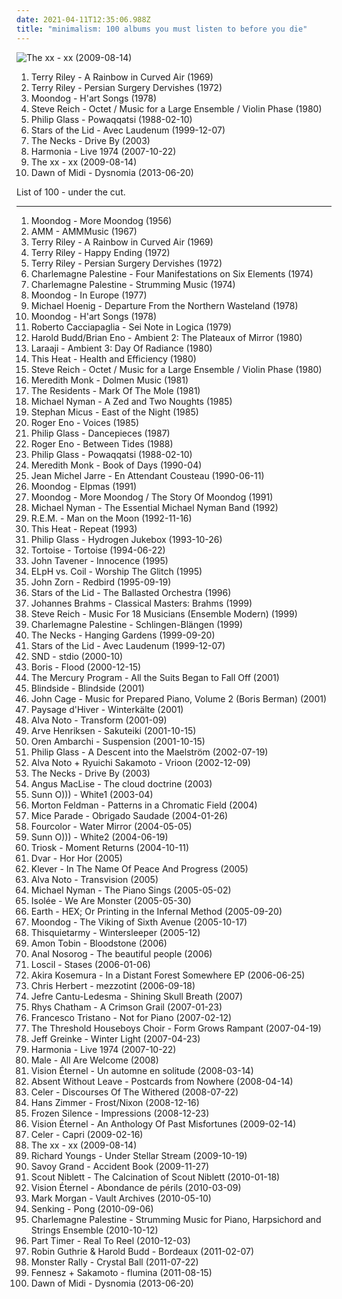 ```yaml
---
date: 2021-04-11T12:35:06.988Z
title: "minimalism: 100 albums you must listen to before you die"
---
```

![The xx - xx (2009-08-14)](http://coverartarchive.org/release/2d9f9aac-1884-3939-a3b7-01437151e495/7167631451-500.jpg "The xx - xx (2009-08-14)")
<ol class="albums">
<li data-cover="https://img.discogs.com/ZNKkcb7-IxdLb6DlcCn10OFvkGc=/fit-in/600x600/filters:strip_icc():format(jpeg):mode_rgb():quality(90)/discogs-images/R-77371-1373051103-3995.jpeg.jpg" data-tags="minimalism" role="button">Terry Riley - A Rainbow in Curved Air (1969)</li>
<li data-cover="http://coverartarchive.org/release/cc81bb12-c6a1-4af5-b5ca-3a442d23d803/19256935583-500.jpg" data-tags="minimalism" role="button">Terry Riley - Persian Surgery Dervishes (1972)</li>
<li data-cover="https://img.discogs.com/z9Ky5DHdh8mDCx7kewGEcaQNE1I=/fit-in/600x605/filters:strip_icc():format(jpeg):mode_rgb():quality(90)/discogs-images/R-519447-1538785688-7163.jpeg.jpg" data-tags="chill, instrumental, experimental, lounge, outsider, avant garde, mellow, minimalism, minimalist, spine tingling, avant garde jazz, gammarec, freepurp1e, juma, honest one, etheric melodies, mind immersing" role="button">Moondog - H'art Songs (1978)</li>
<li data-cover="https://img.discogs.com/vGZx1HXM7ZxiV10z-82wBXEC6v4=/fit-in/600x594/filters:strip_icc():format(jpeg):mode_rgb():quality(90)/discogs-images/R-4762267-1374694121-7277.jpeg.jpg" data-tags="avantgarde, minimalism, reich" role="button">Steve Reich - Octet / Music for a Large Ensemble / Violin Phase (1980)</li>
<li data-cover="http://coverartarchive.org/release/9a4744f4-8355-4731-a4ab-e9a8332a696b/28394810645-500.jpg" data-tags="soundtrack, minimalism" role="button">Philip Glass - Powaqqatsi (1988-02-10)</li>
<li data-cover="http://coverartarchive.org/release/534bf9a3-6e64-308f-8561-016fcc6a71c5/5409365013-500.jpg" data-tags="ambient, drone" role="button">Stars of the Lid - Avec Laudenum (1999-12-07)</li>
<li data-cover="http://coverartarchive.org/release/00e064b4-a5f4-4807-8318-96b57b9dc116/21138282384-500.jpg" data-tags="jazz, ambient, downtempo, art rock, minimalism, post-minimalism, take your time" role="button">The Necks - Drive By (2003)</li>
<li data-cover="http://coverartarchive.org/release/f860b6ff-c6d8-4e5d-8495-7d2569c42521/10137735592-500.jpg" data-tags="electronic, minimalism, psychedelic rock, kraut rock, unglaublich, himmlisch" role="button">Harmonia - Live 1974 (2007-10-22)</li>
<li data-cover="http://coverartarchive.org/release/2d9f9aac-1884-3939-a3b7-01437151e495/7167631451-500.jpg" data-tags="indie" role="button">The xx - xx (2009-08-14)</li>
<li data-cover="https://img.discogs.com/2wJontywAlMjblVvv5HdtIB_VaY=/fit-in/596x600/filters:strip_icc():format(jpeg):mode_rgb():quality(90)/discogs-images/R-4855169-1377592090-7108.jpeg.jpg" data-tags="minimalism, minimal jazz" role="button">Dawn of Midi - Dysnomia (2013-06-20)</li>
</ol>
List of 100 - under the cut.
<!-- more -->

_________________

<ol class="albums">
<li data-cover="http://coverartarchive.org/release/57509aa3-9452-431e-a615-69a102013e71/18781705459-500.jpg" data-tags="experimental" role="button">
Moondog - More Moondog (1956)
</li>
<li data-cover="https://img.discogs.com/RowarTNPCVDspjXxBDjtVUdO3NA=/fit-in/596x603/filters:strip_icc():format(jpeg):mode_rgb():quality(90)/discogs-images/R-1026275-1185554349.jpeg.jpg" data-tags="avant-garde" role="button">
AMM - AMMMusic (1967)
</li>
<li data-cover="https://img.discogs.com/ZNKkcb7-IxdLb6DlcCn10OFvkGc=/fit-in/600x600/filters:strip_icc():format(jpeg):mode_rgb():quality(90)/discogs-images/R-77371-1373051103-3995.jpeg.jpg" data-tags="minimalism" role="button">
Terry Riley - A Rainbow in Curved Air (1969)
</li>
<li data-cover="http://coverartarchive.org/release/d9476b0e-c666-440b-a396-9ff2c83161fb/20588013675-500.jpg" data-tags="classical, experimental, minimalism, riley" role="button">
Terry Riley - Happy Ending (1972)
</li>
<li data-cover="http://coverartarchive.org/release/cc81bb12-c6a1-4af5-b5ca-3a442d23d803/19256935583-500.jpg" data-tags="minimalism" role="button">
Terry Riley - Persian Surgery Dervishes (1972)
</li>
<li data-cover="https://img.discogs.com/GZy_GPFGoHvwnpvMpRMCclJmQNw=/fit-in/346x334/filters:strip_icc():format(jpeg):mode_rgb():quality(90)/discogs-images/R-786199-1158612146.jpeg.jpg" data-tags="drone, minimalism, c palestine" role="button">
Charlemagne Palestine - Four Manifestations on Six Elements (1974)
</li>
<li data-cover="https://img.discogs.com/3Vz34took5ZFSZRKRx2fdejJSZ0=/fit-in/600x611/filters:strip_icc():format(jpeg):mode_rgb():quality(90)/discogs-images/R-9839026-1487157725-6406.jpeg.jpg" data-tags="minimalism" role="button">
Charlemagne Palestine - Strumming Music (1974)
</li>
<li data-cover="http://coverartarchive.org/release/0eeacd91-4618-3f41-ae50-af41cdf57ed0/24574301745-500.jpg" data-tags="minimalism, gammarec, freepurp1e, juma, lets make love and listen to js bach" role="button">
Moondog - In Europe (1977)
</li>
<li data-cover="http://coverartarchive.org/release/134c84b5-4df1-380a-a1a8-d72b5b58fe09/13483702718-500.jpg" data-tags="electronic" role="button">
Michael Hoenig - Departure From the Northern Wasteland (1978)
</li>
<li data-cover="https://img.discogs.com/z9Ky5DHdh8mDCx7kewGEcaQNE1I=/fit-in/600x605/filters:strip_icc():format(jpeg):mode_rgb():quality(90)/discogs-images/R-519447-1538785688-7163.jpeg.jpg" data-tags="chill, instrumental, experimental, lounge, outsider, avant garde, mellow, minimalism, minimalist, spine tingling, avant garde jazz, gammarec, freepurp1e, juma, honest one, etheric melodies, mind immersing" role="button">
Moondog - H'art Songs (1978)
</li>
<li data-cover="https://img.discogs.com/Sy6EGMpYjm8YtAQMhH--okuWImM=/fit-in/600x600/filters:strip_icc():format(jpeg):mode_rgb():quality(90)/discogs-images/R-1338597-1210892669.jpeg.jpg" data-tags="cover, minimalism, postmodernism, contrapunctal" role="button">
Roberto Cacciapaglia - Sei Note in Logica (1979)
</li>
<li data-cover="http://coverartarchive.org/release/b33049a2-6afb-44c9-9b8b-71ab339d4fee/13277290945-500.jpg" data-tags="ambient" role="button">
Harold Budd/Brian Eno - Ambient 2: The Plateaux of Mirror (1980)
</li>
<li data-cover="http://coverartarchive.org/release/e43c70f7-bcc8-3420-88b9-25796890491d/14016345776-500.jpg" data-tags="ambient, meditation" role="button">
Laraaji - Ambient 3: Day Of Radiance (1980)
</li>
<li data-cover="http://coverartarchive.org/release/5b330187-6ba8-4279-bdfc-1bc67e2c3b6d/16061280217-500.jpg" data-tags="post-punk, experimental rock, drone" role="button">
This Heat - Health and Efficiency (1980)
</li>
<li data-cover="https://img.discogs.com/vGZx1HXM7ZxiV10z-82wBXEC6v4=/fit-in/600x594/filters:strip_icc():format(jpeg):mode_rgb():quality(90)/discogs-images/R-4762267-1374694121-7277.jpeg.jpg" data-tags="avantgarde, minimalism, reich" role="button">
Steve Reich - Octet / Music for a Large Ensemble / Violin Phase (1980)
</li>
<li data-cover="http://coverartarchive.org/release/6eab50b0-8cac-412f-b7e0-1ed514c7b359/8980829265-500.jpg" data-tags="avant-garde" role="button">
Meredith Monk - Dolmen Music (1981)
</li>
<li data-cover="https://via.placeholder.com/450" data-tags="80s, post-punk" role="button">
The Residents - Mark Of The Mole (1981)
</li>
<li data-cover="https://img.discogs.com/TjNSUNtSpS69S-lTSfRJlnt6dpA=/fit-in/600x596/filters:strip_icc():format(jpeg):mode_rgb():quality(90)/discogs-images/R-447729-1115382853.jpg.jpg" data-tags="soundtrack" role="button">
Michael Nyman - A Zed and Two Noughts (1985)
</li>
<li data-cover="https://img.discogs.com/x-G3ymfgutfKhUu8VUc7_2gdVoY=/fit-in/208x208/filters:strip_icc():format(jpeg):mode_rgb():quality(90)/discogs-images/R-426017-1111771444.jpg.jpg" data-tags="ecm" role="button">
Stephan Micus - East of the Night (1985)
</li>
<li data-cover="https://img.discogs.com/zhCkMCRYUMBmmTUa4Tmcy09pbis=/fit-in/600x581/filters:strip_icc():format(jpeg):mode_rgb():quality(90)/discogs-images/R-81710-1463368962-5885.jpeg.jpg" data-tags="ambient" role="button">
Roger Eno - Voices (1985)
</li>
<li data-cover="http://coverartarchive.org/release/31003380-c016-342e-bb3f-c96236e35f5f/915742537-500.jpg" data-tags="classical, minimalism" role="button">
Philip Glass - Dancepieces (1987)
</li>
<li data-cover="https://img.discogs.com/pNgVWfvcSApJ-NOQSkFy0gNT0Fc=/fit-in/455x450/filters:strip_icc():format(jpeg):mode_rgb():quality(90)/discogs-images/R-431642-1112563098.jpg.jpg" data-tags="ambient, minimalism" role="button">
Roger Eno - Between Tides (1988)
</li>
<li data-cover="http://coverartarchive.org/release/9a4744f4-8355-4731-a4ab-e9a8332a696b/28394810645-500.jpg" data-tags="soundtrack, minimalism" role="button">
Philip Glass - Powaqqatsi (1988-02-10)
</li>
<li data-cover="https://img.discogs.com/A4VuWD1Rw4evFv85MX7_nlEb484=/fit-in/600x600/filters:strip_icc():format(jpeg):mode_rgb():quality(90)/discogs-images/R-1528666-1226271010.jpeg.jpg" data-tags="avantgarde, minimalist" role="button">
Meredith Monk - Book of Days (1990-04)
</li>
<li data-cover="https://img.discogs.com/xGHfsjfzuOzHoKNYff8UBsaGtWM=/fit-in/599x590/filters:strip_icc():format(jpeg):mode_rgb():quality(90)/discogs-images/R-3745918-1342681065-1312.jpeg.jpg" data-tags="electronic" role="button">
Jean Michel Jarre - En Attendant Cousteau (1990-06-11)
</li>
<li data-cover="http://coverartarchive.org/release/bea4274e-2760-4d85-9656-4a73c956174f/25949988315-500.jpg" data-tags="classical, minimalism, not nickelback" role="button">
Moondog - Elpmas (1991)
</li>
<li data-cover="https://img.discogs.com/WSnv1emEkYi4ck2C3ja7So1oOJg=/fit-in/600x600/filters:strip_icc():format(jpeg):mode_rgb():quality(90)/discogs-images/R-588379-1393232304-6337.jpeg.jpg" data-tags="classical, experimental, outsider, avant garde, minimalism, avant garde jazz, moondog, r63120, the story of moondog 1957, more moondog 1956" role="button">
Moondog - More Moondog / The Story Of Moondog (1991)
</li>
<li data-cover="http://coverartarchive.org/release/51c989a9-d3dd-4c66-b2af-264edc34f1e6/13206878028-500.jpg" data-tags="soundtrack, easy listening" role="button">
Michael Nyman - The Essential Michael Nyman Band (1992)
</li>
<li data-cover="http://coverartarchive.org/release/7fa4c43c-74cb-4299-9033-fa2b87a2f8ea/10408501471-500.jpg" data-tags="soundtrack" role="button">
R.E.M. - Man on the Moon (1992-11-16)
</li>
<li data-cover="https://img.discogs.com/_q3G80RVbNGYyXF7FGr8W_YaBTA=/fit-in/600x534/filters:strip_icc():format(jpeg):mode_rgb():quality(90)/discogs-images/R-707713-1389183758-6168.jpeg.jpg" data-tags="experimental, post-punk" role="button">
This Heat - Repeat (1993)
</li>
<li data-cover="http://coverartarchive.org/release/34076528-e24c-4a45-a9de-ac51916807f2/18834150550-500.jpg" data-tags="avant-garde, spoken word, minimalism, beat, nonesuch, brackenberry, new classics for rockers, granka, quixotic sounds" role="button">
Philip Glass - Hydrogen Jukebox (1993-10-26)
</li>
<li data-cover="https://img.discogs.com/aUjbOLW13snEbHz97kHMPfEZsmk=/fit-in/379x336/filters:strip_icc():format(jpeg):mode_rgb():quality(90)/discogs-images/R-97896-1244824512.jpeg.jpg" data-tags="post-rock" role="button">
Tortoise - Tortoise (1994-06-22)
</li>
<li data-cover="https://img.discogs.com/OM-oZTpG9mwM9Q1u2163eblC-vE=/fit-in/600x595/filters:strip_icc():format(jpeg):mode_rgb():quality(90)/discogs-images/R-3321591-1516671866-5134.jpeg.jpg" data-tags="classical, instrumental, minimalism, modern classical, tavener, alt-classical" role="button">
John Tavener - Innocence (1995)
</li>
<li data-cover="http://coverartarchive.org/release/8519725a-afc6-4294-ade3-0229406835ef/15344230200-500.jpg" data-tags="ambient" role="button">
ELpH vs. Coil - Worship The Glitch (1995)
</li>
<li data-cover="https://img.discogs.com/QHcmLm3r-yQua7LFenJiKPEGW-c=/fit-in/155x155/filters:strip_icc():format(jpeg):mode_rgb():quality(90)/discogs-images/R-1100744-1192047792.jpeg.jpg" data-tags="minimalism, tzadik" role="button">
John Zorn - Redbird (1995-09-19)
</li>
<li data-cover="http://coverartarchive.org/release/859acf52-fdaa-4755-ac35-289bffe2081e/4084262745-500.jpg" data-tags="ambient, drone" role="button">
Stars of the Lid - The Ballasted Orchestra (1996)
</li>
<li data-cover="http://coverartarchive.org/release/0bc86aed-5e64-4a15-bef6-666a09c9236a/14160170707-500.jpg" data-tags="classical" role="button">
Johannes Brahms - Classical Masters: Brahms (1999)
</li>
<li data-cover="https://img.discogs.com/A7XTJxpfIW6epYsPb9DtlMhBqk8=/fit-in/600x527/filters:strip_icc():format(jpeg):mode_rgb():quality(90)/discogs-images/R-900728-1334937418.jpeg.jpg" data-tags="minimalism, to explore" role="button">
Steve Reich - Music For 18 Musicians (Ensemble Modern) (1999)
</li>
<li data-cover="http://coverartarchive.org/release/b120ec39-97c3-49dd-9ec9-33915a78334d/3295159706-500.jpg" data-tags="minimalism, avant" role="button">
Charlemagne Palestine - Schlingen-Blängen (1999)
</li>
<li data-cover="http://coverartarchive.org/release/68d30bb0-7b83-499b-abbc-40ba08f3bea0/21138139130-500.jpg" data-tags="over ten minutes" role="button">
The Necks - Hanging Gardens (1999-09-20)
</li>
<li data-cover="http://coverartarchive.org/release/534bf9a3-6e64-308f-8561-016fcc6a71c5/5409365013-500.jpg" data-tags="ambient, drone" role="button">
Stars of the Lid - Avec Laudenum (1999-12-07)
</li>
<li data-cover="http://coverartarchive.org/release/eebc9746-51a6-4877-9cff-f932fecadd9e/28585007866-500.jpg" data-tags="minimal" role="button">
SND - stdio (2000-10)
</li>
<li data-cover="http://coverartarchive.org/release/51838493-3a1b-48cf-b7d3-a1dd35aec471/1964934865-500.jpg" data-tags="post-rock, drone" role="button">
Boris - Flood (2000-12-15)
</li>
<li data-cover="https://img.discogs.com/lqlSZ_rA433ufewYVpGN-e-mbrw=/fit-in/600x588/filters:strip_icc():format(jpeg):mode_rgb():quality(90)/discogs-images/R-735987-1213462920.jpeg.jpg" data-tags="post-rock" role="button">
The Mercury Program - All the Suits Began to Fall Off (2001)
</li>
<li data-cover="https://img.discogs.com/hpak3cNZF6N92v2bZ4cE4EinGoA=/fit-in/600x600/filters:strip_icc():format(jpeg):mode_rgb():quality(90)/discogs-images/R-1300818-1207719773.jpeg.jpg" data-tags="hardcore, hard rock, post-hardcore, hardcore punk" role="button">
Blindside - Blindside (2001)
</li>
<li data-cover="https://img.discogs.com/204xHyPVZHG44IVu5wM4X1V2KJ8=/fit-in/600x567/filters:strip_icc():format(jpeg):mode_rgb():quality(90)/discogs-images/R-15826865-1598527030-4789.jpeg.jpg" data-tags="piano" role="button">
John Cage - Music for Prepared Piano, Volume 2 (Boris Berman) (2001)
</li>
<li data-cover="http://coverartarchive.org/release/ae1a0e77-5977-45f1-9557-634820859899/2708262058-500.jpg" data-tags="atmospheric black metal, ambient" role="button">
Paysage d'Hiver - Winterkälte (2001)
</li>
<li data-cover="https://img.discogs.com/ZYhtAnezqTxBMGgrrDKl8vggA1U=/fit-in/600x540/filters:strip_icc():format(jpeg):mode_rgb():quality(90)/discogs-images/R-1293344-1444252553-2470.jpeg.jpg" data-tags="glitch, experimental" role="button">
Alva Noto - Transform (2001-09)
</li>
<li data-cover="http://coverartarchive.org/release/e4c79fbc-5aec-4d07-830c-d8633c3a53d6/7827164118-500.jpg" data-tags="jazz, trumpet" role="button">
Arve Henriksen - Sakuteiki (2001-10-15)
</li>
<li data-cover="http://coverartarchive.org/release/1d22a103-d5f6-4037-8f42-e6e161845082/5539684552-500.jpg" data-tags="ambient, experimental, drone, minimalism" role="button">
Oren Ambarchi - Suspension (2001-10-15)
</li>
<li data-cover="http://coverartarchive.org/release/c78fdec2-6bcf-4867-bc4a-e4b3644f0da7/15150386599-500.jpg" data-tags="minimalism, film scores, philip glass" role="button">
Philip Glass - A Descent into the Maelström (2002-07-19)
</li>
<li data-cover="http://coverartarchive.org/release/d8435025-4b43-4da9-bd8d-ad37748e0acf/13114830432-500.jpg" data-tags="minimal" role="button">
Alva Noto + Ryuichi Sakamoto - Vrioon (2002-12-09)
</li>
<li data-cover="http://coverartarchive.org/release/00e064b4-a5f4-4807-8318-96b57b9dc116/21138282384-500.jpg" data-tags="jazz, ambient, downtempo, art rock, minimalism, post-minimalism, take your time" role="button">
The Necks - Drive By (2003)
</li>
<li data-cover="https://img.discogs.com/2cEiOO5-EY0ffO6QNiKBLXB2jLs=/fit-in/600x593/filters:strip_icc():format(jpeg):mode_rgb():quality(90)/discogs-images/R-751214-1295526275.jpeg.jpg" data-tags="experimental" role="button">
Angus MacLise - The cloud doctrine (2003)
</li>
<li data-cover="http://coverartarchive.org/release/dcbffba8-7ec2-40d7-a957-a9c6ea270f04/21797761752-500.jpg" data-tags="drone" role="button">
Sunn O))) - White1 (2003-04)
</li>
<li data-cover="https://img.discogs.com/arHUhpCOzGeU3rVTz8i4pzYo-Xc=/fit-in/600x591/filters:strip_icc():format(jpeg):mode_rgb():quality(90)/discogs-images/R-11653728-1520094693-7966.jpeg.jpg" data-tags="minimalism, modern classical, gammarec, freepurp1e, feldman" role="button">
Morton Feldman - Patterns in a Chromatic Field (2004)
</li>
<li data-cover="http://coverartarchive.org/release/5e1d0431-64dd-4e59-85c9-bdc0e311dcb7/4506037751-500.jpg" data-tags="electronica, post-rock" role="button">
Mice Parade - Obrigado Saudade (2004-01-26)
</li>
<li data-cover="http://coverartarchive.org/release/54a77440-1308-463a-9309-2d06833d58e3/1892948879-500.jpg" data-tags="ambient, experimental, minimal, abstract, minimalism, japanese electronic" role="button">
Fourcolor - Water Mirror (2004-05-05)
</li>
<li data-cover="http://coverartarchive.org/release/6a291bd0-cc9d-41b8-899b-b1519b0b5034/21797764256-500.jpg" data-tags="drone, drone metal" role="button">
Sunn O))) - White2 (2004-06-19)
</li>
<li data-cover="https://img.discogs.com/XiACeuOa0hD-CRV1ddPl70tUT_U=/fit-in/512x450/filters:strip_icc():format(jpeg):mode_rgb():quality(90)/discogs-images/R-329981-1317830875.jpeg.jpg" data-tags="ambient" role="button">
Triosk - Moment Returns (2004-10-11)
</li>
<li data-cover="https://img.discogs.com/FYZljguRuVifJyJkFQyWZJ0RbtQ=/fit-in/600x534/filters:strip_icc():format(jpeg):mode_rgb():quality(90)/discogs-images/R-522565-1590082470-3097.jpeg.jpg" data-tags="experimental, minimalism" role="button">
Dvar - Hor Hor (2005)
</li>
<li data-cover="http://coverartarchive.org/release/f6fa9b88-eed4-451c-b817-7b6d7ecaa0d0/26700579439-500.jpg" data-tags="free albums" role="button">
Klever - In The Name Of Peace And Progress (2005)
</li>
<li data-cover="http://coverartarchive.org/release/cf39d8ca-2e61-43f4-b7ba-d21b16bbdd01/13332505253-500.jpg" data-tags="raster-noton, experimental" role="button">
Alva Noto - Transvision (2005)
</li>
<li data-cover="http://coverartarchive.org/release/52fdc1aa-066d-4ee5-ae78-927f6e7f86f9/13130112170-500.jpg" data-tags="classical" role="button">
Michael Nyman - The Piano Sings (2005-05-02)
</li>
<li data-cover="https://img.discogs.com/miSQF1ZEr8MuVJ4BUikC7w0adAM=/fit-in/600x597/filters:strip_icc():format(jpeg):mode_rgb():quality(90)/discogs-images/R-458743-1504905798-8860.jpeg.jpg" data-tags="electronic, minimal" role="button">
Isolée - We Are Monster (2005-05-30)
</li>
<li data-cover="http://coverartarchive.org/release/75be42af-928a-47fc-a570-ac779e674cab/2392664193-500.jpg" data-tags="post-rock, experimental, drone" role="button">
Earth - HEX; Or Printing in the Infernal Method (2005-09-20)
</li>
<li data-cover="http://coverartarchive.org/release/e262aaed-701d-4dcc-832f-7ea8bdabdeb4/5606639088-500.jpg" data-tags="avant-garde" role="button">
Moondog - The Viking of Sixth Avenue (2005-10-17)
</li>
<li data-cover="http://coverartarchive.org/release/8818462a-3af1-4ebf-8e73-210c7d292732/3997297899-500.jpg" data-tags="ambient, experimental, post-rock, shoegaze, minimalism, free albums, destroyalldreamers" role="button">
Thisquietarmy - Wintersleeper (2005-12)
</li>
<li data-cover="https://img.discogs.com/W_H0_HJJIh_uTOBF9lP9M5SI-zk=/fit-in/600x600/filters:strip_icc():format(jpeg):mode_rgb():quality(90)/discogs-images/R-913381-1172231675.jpeg.jpg" data-tags="ambient, ethereal" role="button">
Amon Tobin - Bloodstone (2006)
</li>
<li data-cover="https://img.discogs.com/UYQRBhmSCXGp0-D2DML7LRMULwI=/fit-in/600x611/filters:strip_icc():format(jpeg):mode_rgb():quality(90)/discogs-images/R-2174542-1300587953.jpeg.jpg" data-tags="metal, avant-garde, minimalism" role="button">
Anal Nosorog - The beautiful people (2006)
</li>
<li data-cover="http://coverartarchive.org/release/86b4ecb7-4336-4e8f-bf13-6e4673e7698d/1314644765-500.jpg" data-tags="ambient, drone" role="button">
Loscil - Stases (2006-01-06)
</li>
<li data-cover="http://coverartarchive.org/release/a480f425-a4a2-4ac1-a594-afe2044fd149/1322230431-500.jpg" data-tags="electronic, ambient, glitch" role="button">
Akira Kosemura - In a Distant Forest Somewhere EP (2006-06-25)
</li>
<li data-cover="http://coverartarchive.org/release/182fd65f-da8d-434e-ace7-8ed475ed6ff2/19142372983-500.jpg" data-tags="ambient" role="button">
Chris Herbert - mezzotint (2006-09-18)
</li>
<li data-cover="https://img.discogs.com/P-Y0ve5RMGSQiX53E5o76PLeBLE=/fit-in/600x600/filters:strip_icc():format(jpeg):mode_rgb():quality(90)/discogs-images/R-1045785-1254392642.jpeg.jpg" data-tags="noise, ambient, soundscape, glitch, drone, minimalism, i luv, love the cd cover, kidnapper mind track, 2011 wowish, students of decay" role="button">
Jefre Cantu-Ledesma - Shining Skull Breath (2007)
</li>
<li data-cover="https://img.discogs.com/XePhC1qlSLG6by_P6h8-Lo7quEI=/fit-in/338x300/filters:strip_icc():format(jpeg):mode_rgb():quality(90)/discogs-images/R-2544710-1289745495.jpeg.jpg" data-tags="drone" role="button">
Rhys Chatham - A Crimson Grail (2007-01-23)
</li>
<li data-cover="http://coverartarchive.org/release/f84024b0-75fc-4d80-bcfd-08f1a5cd1d3f/10355366330-500.jpg" data-tags="piano, minimalism, classical piano, rhythm, elettronica" role="button">
Francesco Tristano - Not for Piano (2007-02-12)
</li>
<li data-cover="http://coverartarchive.org/release/5d5092a9-2741-4e84-9ab0-40a109ec4051/5158105284-500.jpg" data-tags="electronic, clinically romantic, achingly intelligent" role="button">
The Threshold Houseboys Choir - Form Grows Rampant (2007-04-19)
</li>
<li data-cover="http://coverartarchive.org/release/c9e87cf1-6986-42f1-921a-ac7062a411e4/16587721877-500.jpg" data-tags="ambient" role="button">
Jeff Greinke - Winter Light (2007-04-23)
</li>
<li data-cover="http://coverartarchive.org/release/f860b6ff-c6d8-4e5d-8495-7d2569c42521/10137735592-500.jpg" data-tags="electronic, minimalism, psychedelic rock, kraut rock, unglaublich, himmlisch" role="button">
Harmonia - Live 1974 (2007-10-22)
</li>
<li data-cover="https://img.discogs.com/0sCdTUEM9li26R813Ja7TbTZw-g=/fit-in/250x250/filters:strip_icc():format(jpeg):mode_rgb():quality(90)/discogs-images/R-6690989-1424712578-7745.jpeg.jpg" data-tags="ambient, post-rock, psychedelic, minimalism, avant" role="button">
Male - All Are Welcome (2008)
</li>
<li data-cover="http://coverartarchive.org/release/4f337fae-9026-4b10-9a54-8c37e687de3c/16423326140-500.jpg" data-tags="instrumental, emo, ambient, indie rock, post-rock, minimal, shoegaze, cinematic, atmospheric, dream pop, drone, space rock, ethereal, minimalism, montreal, dark ambient, ambiance, shoegazing, minimalist, concept album, minimalistic, dream rock, melogaze, emotional music, triskalyon, alexandre julien" role="button">
Vision Éternel - Un automne en solitude (2008-03-14)
</li>
<li data-cover="https://img.discogs.com/kWEj4gc0ieORoKjCFuTeV_ua8q4=/fit-in/600x597/filters:strip_icc():format(jpeg):mode_rgb():quality(90)/discogs-images/R-1316851-1299212741.jpeg.jpg" data-tags="chillout, electronic, electronica, indie, chill, instrumental, alternative, alternative rock, ambient, experimental, indie rock, post-rock, downtempo, dark, lo-fi, minimal, shoegaze, idm, dreamy, atmospheric, dream pop, space rock, nostalgic, ethereal, minimalism, melancholic, post rock, greek, dreampop, shoegazer, instrumental post-rock, shoegazing, greece, melancholia, ambient post-rock, instrumental post rock, electronic post rock" role="button">
Absent Without Leave - Postcards from Nowhere (2008-04-14)
</li>
<li data-cover="http://coverartarchive.org/release/04144bd5-b872-41c8-8466-ff19ae77ef05/23715843413-500.jpg" data-tags="ambient, drone, drone ambient, visionary" role="button">
Celer - Discourses Of The Withered (2008-07-22)
</li>
<li data-cover="http://coverartarchive.org/release/4ae18f53-4b81-40c9-a074-61cd3995dffb/4338385994-500.jpg" data-tags="soundtrack, minimalism" role="button">
Hans Zimmer - Frost/Nixon (2008-12-16)
</li>
<li data-cover="http://coverartarchive.org/release/e0f4f0af-26d9-30f8-a2c1-cc4ae2e29956/2711769072-500.jpg" data-tags="indie, classical, instrumental, alternative, sad, post-rock, piano, modern, new age, free, ethereal, finnish, minimalism, melancholic, neo-classical, ambiente, neo classical, creative commons, minimalist, silent, finland, finnland, impressionism, new-age, finnish and streamable, impressionistic, finnish music, matti paalanen, full free album download" role="button">
Frozen Silence - Impressions (2008-12-23)
</li>
<li data-cover="http://coverartarchive.org/release/1074e135-85a0-42ee-a59a-21337553f7f8/16423349997-500.jpg" data-tags="instrumental, emo, ambient, indie rock, post-rock, minimal, shoegaze, cinematic, atmospheric, dream pop, drone, space rock, ethereal, minimalism, montreal, dark ambient, ambiance, shoegazing, minimalist, concept album, minimalistic, dream rock, melogaze, emotional music, triskalyon, alexandre julien" role="button">
Vision Éternel - An Anthology Of Past Misfortunes (2009-02-14)
</li>
<li data-cover="http://coverartarchive.org/release/e2ba09c2-f25e-430c-850a-002910f7a13f/3893908259-500.jpg" data-tags="ambient, drone" role="button">
Celer - Capri (2009-02-16)
</li>
<li data-cover="http://coverartarchive.org/release/2d9f9aac-1884-3939-a3b7-01437151e495/7167631451-500.jpg" data-tags="indie" role="button">
The xx - xx (2009-08-14)
</li>
<li data-cover="http://coverartarchive.org/release/2da7a549-5311-4dd0-88c5-ef452e07ec56/19263229378-500.jpg" data-tags="folk, experimental, minimalism" role="button">
Richard Youngs - Under Stellar Stream (2009-10-19)
</li>
<li data-cover="https://img.discogs.com/3v6ZmCLwOg51nrQ6H-24YzChdIY=/fit-in/600x573/filters:strip_icc():format(jpeg):mode_rgb():quality(90)/discogs-images/R-2059598-1431102665-1000.jpeg.jpg" data-tags="downtempo, minimalism, slowcore, glitterhouse" role="button">
Savoy Grand - Accident Book (2009-11-27)
</li>
<li data-cover="https://img.discogs.com/iqxY4TnHHMpUCaHWgmZ1byQvUuY=/fit-in/600x600/filters:strip_icc():format(jpeg):mode_rgb():quality(90)/discogs-images/R-2113341-1264756637.jpeg.jpg" data-tags="rock, alternative" role="button">
Scout Niblett - The Calcination of Scout Niblett (2010-01-18)
</li>
<li data-cover="http://coverartarchive.org/release/1a452707-ebe7-4438-91d8-d8a0e6b96e11/16423399200-500.jpg" data-tags="instrumental, emo, ambient, indie rock, post-rock, minimal, shoegaze, cinematic, atmospheric, dream pop, drone, space rock, ethereal, minimalism, montreal, dark ambient, ambiance, shoegazing, minimalist, concept album, minimalistic, dream rock, melogaze, emotional music, triskalyon, alexandre julien" role="button">
Vision Éternel - Abondance de périls (2010-03-09)
</li>
<li data-cover="http://coverartarchive.org/release/d39759f3-f9c6-4ca1-bb86-d22e48a7eb58/6004837899-500.jpg" data-tags="ambient, atmospheric, fallout" role="button">
Mark Morgan - Vault Archives (2010-05-10)
</li>
<li data-cover="https://img.discogs.com/zLclNqZYIgY3Muy7uJ7MNZZFOSE=/fit-in/600x539/filters:strip_icc():format(jpeg):mode_rgb():quality(90)/discogs-images/R-2436099-1284607024.jpeg.jpg" data-tags="electronic, minimal, german, clinically romantic, achingly intelligent" role="button">
Senking - Pong (2010-09-06)
</li>
<li data-cover="http://coverartarchive.org/release/12091975-8a07-45c7-8666-ebf9e1380fa2/14633042083-500.jpg" data-tags="minimalism, gammarec, freepurp1e, juma, c palestine" role="button">
Charlemagne Palestine - Strumming Music for Piano, Harpsichord and Strings Ensemble (2010-10-12)
</li>
<li data-cover="https://img.discogs.com/Qo4QI5pea63UMELNaPyPEPRWnb8=/fit-in/600x613/filters:strip_icc():format(jpeg):mode_rgb():quality(90)/discogs-images/R-2634606-1294280428.jpeg.jpg" data-tags="ambient, minimalism, modern classical, neofolk, emusic, electro-acoustic, bedroom music, empress, moteer, the remote viewer, lost tribe sound, aaron martin, heidi elva, scissors and sellotape, upward arrows" role="button">
Part Timer - Real To Reel (2010-12-03)
</li>
<li data-cover="http://coverartarchive.org/release/5e4ea0e9-cd33-40ea-91b3-01f94f4cc5b2/4145527799-500.jpg" data-tags="ambient, piano, minimal, abstract, minimalism, cities, bordeaux, more than just music" role="button">
Robin Guthrie & Harold Budd - Bordeaux (2011-02-07)
</li>
<li data-cover="http://coverartarchive.org/release/dfddea4a-a3bb-4280-af41-013c58dee28b/5731413073-500.jpg" data-tags="electronic, easy listening, minimalism, chillwave, 10s, space age pop, plunderphonics, sampledelic, lounge pop, bandcamp, tiki music, exotica pop" role="button">
Monster Rally - Crystal Ball (2011-07-22)
</li>
<li data-cover="https://img.discogs.com/2VKifT-KkPSexolvswbWPmWqGNs=/fit-in/400x400/filters:strip_icc():format(jpeg):mode_rgb():quality(90)/discogs-images/R-3050592-1313412291.jpeg.jpg" data-tags="electronica, classical, japanese, experimental, piano, drone, minimalism, microsound, 10s, touch, experimental electronic, lowercase, collabs, world collabs" role="button">
Fennesz + Sakamoto - flumina (2011-08-15)
</li>
<li data-cover="https://img.discogs.com/2wJontywAlMjblVvv5HdtIB_VaY=/fit-in/596x600/filters:strip_icc():format(jpeg):mode_rgb():quality(90)/discogs-images/R-4855169-1377592090-7108.jpeg.jpg" data-tags="minimalism, minimal jazz" role="button">
Dawn of Midi - Dysnomia (2013-06-20)
</li>
</ol>